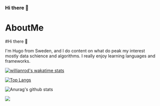 ### Hi there 👋

<!--
**HUGOW04/HUGOW04** is a ✨ _special_ ✨ repository because its `README.md` (this file) appears on your GitHub profile.

Here are some ideas to get you started:

- 🔭 I’m currently working on ...
- 🌱 I’m currently learning ...
- 👯 I’m looking to collaborate on ...
- 🤔 I’m looking for help with ...
- 💬 Ask me about ...
- 📫 How to reach me: ...
- 😄 Pronouns: ...
- ⚡ Fun fact: ...
-->

# AboutMe


#Hi there 🤳

I'm Hugo from Sweden, and I do content on what do peak my interest mostly data schience and algorithms. I really enjoy learning languages and frameworks.

[![willianrod's wakatime stats](https://github-readme-stats.vercel.app/api/wakatime?username=HUGOW04)](https://github.com/anuraghazra/github-readme-stats)

[![Top Langs](https://github-readme-stats.vercel.app/api/top-langs/?username=HUGOW04)](https://github.com/anuraghazra/github-readme-stats)

![Anurag's github stats](https://github-readme-stats.vercel.app/api?username=HUGOW04)

<img src="https://imgs.search.brave.com/gR5suOi_0hYIfPp0jia3q8XPoyybkcWBelUBVe6eB74/rs:fit:848:477:1/g:ce/aHR0cHM6Ly9taXJv/Lm1lZGl1bS5jb20v/bWF4Lzg0OC8xKmU0/MmFaVHhSNVpEQmJy/di1pb0lLRkEuanBl/Zw">

